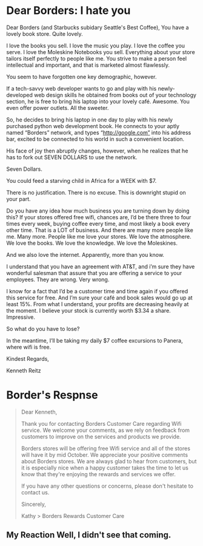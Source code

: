 # Dear Borders: I hate you

  Dear Borders (and Starbucks subidary Seattle's Best Coffee), You have a lovely book store. Quite lovely.

 I love the books you sell. I love the music you play. I love the coffee you serve. I love the Moleskine Notebooks you sell. Everything about your store tailors itself perfectly to people like me. You strive to make a person feel intellectual and important, and that is marketed almost flawlessly.

 You seem to have forgotten one key demographic, however.

 If a tech\-savvy web developer wants to go and play with his newly\-developed web design skills he obtained from books out of your technology section, he is free to bring his laptop into your lovely café. Awesome. You even offer power outlets. All the sweeter.

 So, he decides to bring his laptop in one day to play with his newly purchased python web development book. He connects to your aptly named “Borders” network, and types “http://google.com” into his address bar, excited to be connected to his world in such a convenient location.

 His face of joy then abruptly changes, however, when he realizes that he has to fork out SEVEN DOLLARS to use the network.

 Seven Dollars.

 You could feed a starving child in Africa for a WEEK with $7\.

 There is no justification. There is no excuse. This is downright stupid on your part.

 Do you have any idea how much business you are turning down by doing this? If your stores offered free wifi, chances are, I’d be there three to four times every week, buying coffee every time, and most likely a book every other time. That is a LOT of business. And there are many more people like me. Many more. People like me love your stores. We love the atmosphere. We love the books. We love the knowledge. We love the Moleskines.

 And we also love the internet. Apparently, more than you know.

 I understand that you have an agreement with AT\&T, and i’m sure they have wonderful salesman that assure that you are offering a service to your employees. They are wrong. Very wrong.

 I know for a fact that I’d be a customer time and time again if you offered this service for free. And I’m sure your café and book sales would go up at least 15%. From what I understand, your profits are decreasing heavily at the moment. I believe your stock is currently worth $3\.34 a share. Impressive.

 So what do you have to lose?

 In the meantime, I’ll be taking my daily $7 coffee excursions to Panera, where wifi is free.

 Kindest Regards,

 Kenneth Reitz

 # Border's Respnse

 
> Dear Kenneth,
> 
>  Thank you for contacting Borders Customer Care regarding Wifi service. We welcome your comments, as we rely on feedback from customers to improve on the services and products we provide.
> 
>  Borders stores will be offering free Wifi service and all of the stores will have it by mid October. We appreciate your positive comments about Borders stores. We are always glad to hear from customers, but it is especially nice when a happy customer takes the time to let us know that they're enjoying the rewards and services we offer.
> 
>  If you have any other questions or concerns, please don't hesitate to contact us.
> 
>  Sincerely,
> 
>  Kathy \> Borders Rewards Customer Care

 ## My Reaction Well, I didn't see that coming.

  